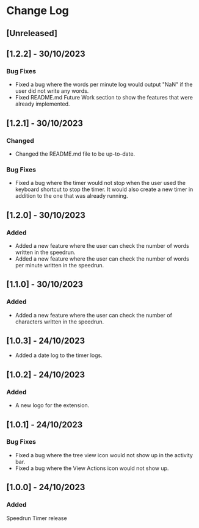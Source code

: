 # Change Log


## [Unreleased]

## [1.2.2] - 30/10/2023

### Bug Fixes
- Fixed a bug where the words per minute log would output "NaN" if the user did not write any words.
- Fixed README.md Future Work section to show the features that were already implemented.


## [1.2.1] - 30/10/2023

### Changed
- Changed the README.md file to be up-to-date.

### Bug Fixes
- Fixed a bug where the timer would not stop when the user used the keyboard shortcut to stop the timer. It would also create a new timer in addition to the one that was already running.

## [1.2.0] - 30/10/2023

### Added
- Added a new feature where the user can check the number of words written in the speedrun.
- Added a new feature where the user can check the number of words per minute written in the speedrun.

## [1.1.0] - 30/10/2023

### Added
- Added a new feature where the user can check the number of characters written in the speedrun.

## [1.0.3] - 24/10/2023
- Added a date log to the timer logs.

## [1.0.2] - 24/10/2023

### Added
- A new logo for the extension.

## [1.0.1] - 24/10/2023

### Bug Fixes
- Fixed a bug where the tree view icon would not show up in the activity bar.
- Fixed a bug where the View Actions icon would not show up.

## [1.0.0] - 24/10/2023

### Added
Speedrun Timer release